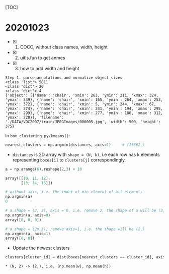 [TOC]

# 20201023
- [x] 1. COCO, without class names, width, height
- [x] 2. uitls.fun to get anmes
- [x] 3. how to add width and height


```
Step 1. parse annotations and normalize object sizes
<class 'list'> 5011
<class 'dict'> 20
<class 'dict'> 4
{'object': [{'name': 'chair', 'xmin': 263, 'ymin': 211, 'xmax': 324, 'ymax': 339}, {'name': 'chair', 'xmin': 165, 'ymin': 264, 'xmax': 253, 'ymax': 372}, {'name': 'chair', 'xmin': 5, 'ymin': 244, 'xmax': 67, 'ymax': 374}, {'name': 'chair', 'xmin': 241, 'ymin': 194, 'xmax': 295, 'ymax': 299}, {'name': 'chair', 'xmin': 277, 'ymin': 186, 'xmax': 312, 'ymax': 220}], 'filename': './DATA/VOC2007/train/JPEGImages/000005.jpg', 'width': 500, 'height': 375}
```

In `box_clustering.py/kmeans()`:
```python
nearest_clusters = np.argmin(distances, axis=1)     # (15662,)
```
* `distances` is 2D array with `shape = (N, k)`, i.e each row has k elements representing `boxes[i]` to `clusters[j]` correspondingly.
```python
a = np.arange(6).reshape(2,3) + 10

array([[10, 11, 12],
       [13, 14, 15]])

# without axis, i.e. the index of min element of all elements
np.argmin(a)
0

# a.shape = (2, 3), axis = 0, i.e. remove 2, the shape of a will be (3,)
np.argmin(a, axis=0)
array([0, 0, 0])

# a.shape = (2m 3), remove axis=1, i.e. the shape will be (2,)
np.argmin(a, axis=1)
array([0, 0])
```

* Update the newest clusters
```python
clusters[cluster_id] = dist(boxes[nearest_clusters == cluster_id], axis=0)  # dist = np.mean
```
    * (N, 2) -> (2,), i.e. (np.mean(w), np.mean(h))